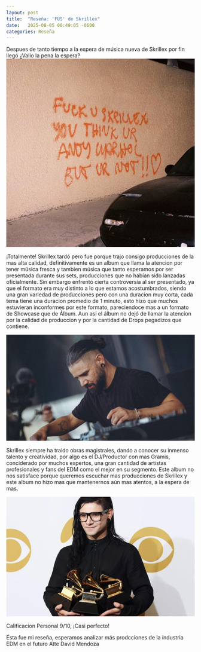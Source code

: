 ```yaml
---
layout: post
title:  "Reseña: 'FUS' de Skrillex"
date:   2025-08-05 00:49:05 -0600
categories: Reseña
---
```

Despues de tanto tiempo a la espera de música nueva de Skrillex por fin llegó ¿Valio la pena la espera? 
![Portada del álbum FUS](/assets/images/FUS-Portada.jpg)

¡Totalmente! Skrillex tardó pero fue porque trajo consigo producciones de la mas alta calidad, definitivamente es un album que llama la atencion por tener música fresca y tambien música que tanto esperamos por ser presentada durante sus sets, producciones que no habían sido lanzadas oficialmente. Sin embargo enfrentó cierta controversia al ser presentado, ya que el formato era muy distinto a lo que estamos acostumbrados, siendo una gran variedad de producciones pero con una duracion muy corta, cada tema tiene una duracion promedio de 1 minuto, esto hizo que muchos estuvieran inconformes por este formato, pareciendoce mas a un formato de Showcase que de Álbum. Aun así el álbum no dejó de llamar la atencion por la calidad de produccion y por la cantidad de Drops pegadizos que contiene. 

![Skrillex](/assets/images/skrillex.png)

Skrillex siempre ha traido obras magistrales, dando a conocer su inmenso talento y creatividad, por algo es el DJ/Productor con mas Gramis, conciderado por muchos expertos, una gran cantidad de artistas profesionales y fans del EDM como el mejor en su segmento. Este album no nos satisface porque queremos escuchar mas producciones de Skrillex y este album no hizo mas que mantenernos aún mas atentos, a la espera de mas. 

![Skrillex](/assets/images/skrillex-grammy.webp)

Calificacion Personal 9/10, ¡Casi perfecto!

Ésta fue mi reseña, esperamos analizar más prodcciones de la industria EDM en el futuro
Atte David Mendoza